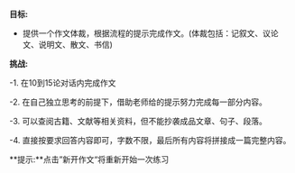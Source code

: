 **目标:**
- 提供一个作文体裁，根据流程的提示完成作文。(体裁包括：记叙文、议论文、说明文、散文、书信)

**挑战:**

-1. 在10到15论对话内完成作文

-2. 在自己独立思考的前提下，借助老师给的提示努力完成每一部分内容。

-3. 可以查阅古籍、文献等相关资料，但不能抄袭成品文章、句子、段落。

-4. 直接按要求回答内容即可，字数不限，最后所有内容将拼接成一篇完整内容。


**提示:**点击”新开作文“将重新开始一次练习